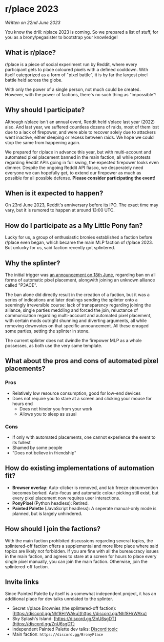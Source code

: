 # r/place 2023
_Written on 22nd June 2023_

You know the drill: r/place 2023 is coming. So we prepared a list of stuff, for you as a brony/pegasister to bootstrap your knowledge!

## What is r/place?
r/place is a piece of social experiment run by Reddit, where every participant gets to place coloured pixels with a defined cooldown. With itself categorized as a form of "pixel battle", it is by far the largest pixel battle held across the globe.

With only the power of a single person, not much could be created. However, with the power of factions, there's no such thing as "impossible"!

## Why should I participate?
Although r/place isn't an annual event, Reddit held r/place last year (2022) also. And last year, we suffered countless dozens of raids, most of them lost due to a lack of firepower, and were able to recover solely due to attackers went inactive, either sleeping or recess between raids. We hope we could stop the same from happening again.

We prepared for r/place in advance this year, but with multi-account and automated pixel placement banned in the main faction, all while protests regarding Reddit APIs going in full swing, the expected firepower looks even dimmer. Despite the ongoing Reddit API fiasco, we desperately need everyone we can hopefully get, to extend our firepower as much as possible for all possible defense. **Please consider participating the event!**

## When is it expected to happen?
On 23rd June 2023, Reddit's anniversary before its IPO. The exact time may vary, but it is rumored to happen at around 13:00 UTC.

## How do I participate as a My Little Pony fan?
Lucky for us, a group of enthusiastic bronies established a faction before r/place even began, which became the main MLP faction of r/place 2023. But unlucky for us, said faction recently got splintered.

## Why the splinter?
The initial trigger was [an announcement on 18th June](https://discord.com/channels/1086048263620276254/1086405457104601218/1120028312488648724), regarding ban on all forms of automatic pixel placement, alongwith joining an unknown alliance called "P3ACE".

The ban alone did directly result in the creation of a faction, but it was a series of indications and later dealings sending the splinter onto a seemingly irreversible course: lack of transparency regarding joining the alliance, single parties meddling and forced the join, reluctance of communication regarding multi-account and automated pixel placement, with certain mods outright shunning and diverting arguments, all while removing downvotes on that specific announcement. All these enraged some parties, setting the splinter in stone.

The current splinter does not dwindle the firepower MLP as a whole possesses, as both use the very same template.

## What about the pros and cons of automated pixel placements?
### Pros
* Relatively low resource consumption, good for low-end devices
* Does not require you to stare at a screen and clicking your mouse for hours end
  * Does not hinder you from your work
  * Allows you to sleep as usual

### Cons
* If only with automated placements, one cannot experience the event to its fullest
* Shamed by some people
* "Does not believe in friendship"

## How do existing implementations of automation fit?
* **Browser overlay**: Auto-clicker is removed, and tab freeze circumvention becomes borked. Auto-focus and automatic colour picking still exist, but every pixel placement now requires user interactions.
* **PonyPixel** (Python headless): Retired.
* **Painted Palette** (JavaScript headless): A seperate manual-only mode is planned, but is largely unhindered.

## How should I join the factions?
With the main faction prohibited discussions regarding several topics, the splintered-off faction offers a supplemental and more libre place where said topics are likely not forbidden. If you are fine with all the bureaucracy issues in the main faction, and agrees to stare at a screen for hours to place every single pixel manually, you can join the main faction. Otherwise, join the splintered-off faction.

## Invite links
Since Painted Palette by itself is a somewhat independent project, it has an additional place for dev talks unrelated to the splinter.

* Secret r/place Brownies (the splintered-off faction): [https://discord.gg/Nhf8HrWAku](https://discord.gg/Nhf8HrWAku)
* Sky Splash's Island: [https://discord.gg/ZnU6sgDT](https://discord.gg/ZnU6sgDT)
* Independent Painted Palette dev talks: [Discord topic](https://discord.com/channels/610559048387133515/1118853359668035605)
* Main faction: `https://discord.gg/BronyPlace`